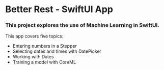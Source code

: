 # Better Rest - SwiftUI App

### This project explores the use of Machine Learning in SwiftUI.

This app covers five topics:

- Entering numbers in a Stepper
- Selecting dates and times with DatePicker
- Working with Dates
- Training a model with CoreML



